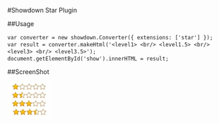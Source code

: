 #Showdown Star Plugin

##Usage

    var converter = new showdown.Converter({ extensions: ['star'] });
    var result = converter.makeHtml('<level1> <br/> <level1.5> <br/> <level3> <br/> <level3.5>');
    document.getElementById('show').innerHTML = result;
    
##ScreenShot    

![ScreenShot](./screenshot.jpg)
